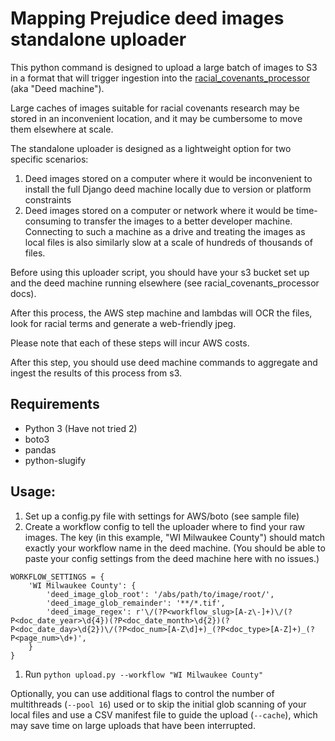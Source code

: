 # Mapping Prejudice deed images standalone uploader

This python command is designed to upload a large batch of images to S3 in a format that will trigger ingestion into the [racial_covenants_processor](https://github.com/UMNLibraries/racial_covenants_processor) (aka "Deed machine").

Large caches of images suitable for racial covenants research may be stored in an inconvenient location, and it may be cumbersome to move them elsewhere at scale.

The standalone uploader is designed as a lightweight option for two specific scenarios:

1. Deed images stored on a computer where it would be inconvenient to install the full Django deed machine locally due to version or platform constraints
1. Deed images stored on a computer or network where it would be time-consuming to transfer the images to a better developer machine. Connecting to such a machine as a drive and treating the images as local files is also similarly slow at a scale of hundreds of thousands of files.

Before using this uploader script, you should have your s3 bucket set up and the deed machine running elsewhere (see racial_covenants_processor docs).

After this process, the AWS step machine and lambdas will OCR the files, look for racial terms and generate a web-friendly jpeg.

Please note that each of these steps will incur AWS costs.

After this step, you should use deed machine commands to aggregate and ingest the results of this process from s3.

## Requirements
- Python 3 (Have not tried 2)
- boto3
- pandas
- python-slugify

## Usage:
1. Set up a config.py file with settings for AWS/boto (see sample file)
1. Create a workflow config to tell the uploader where to find your raw images. The key (in this example, "WI Milwaukee County") should match exactly your workflow name in the deed machine. (You should be able to paste your config settings from the deed machine here with no issues.)
```
WORKFLOW_SETTINGS = {
    'WI Milwaukee County': {
        'deed_image_glob_root': '/abs/path/to/image/root/',
        'deed_image_glob_remainder': '**/*.tif',
        'deed_image_regex': r'\/(?P<workflow_slug>[A-z\-]+)\/(?P<doc_date_year>\d{4})(?P<doc_date_month>\d{2})(?P<doc_date_day>\d{2})\/(?P<doc_num>[A-Z\d]+)_(?P<doc_type>[A-Z]+)_(?P<page_num>\d+)',
    }
}
```
1. Run `python upload.py --workflow "WI Milwaukee County"`

Optionally, you can use additional flags to control the number of multithreads (`--pool 16`) used or to skip the initial glob scanning of your local files and use a CSV manifest file to guide the upload (`--cache`), which may save time on large uploads that have been interrupted.
